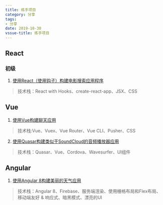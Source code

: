 ```yaml
---
title: 练手项目
category: 分享
tags: 
- 分享
date: 2019-10-30
vssue-title: 练手项目
---
```

## React
### 初级
1. [使用React（使用钩子）构建电影搜索应用程序](https://www.freecodecamp.org/news/how-to-build-a-movie-search-app-using-react-hooks-24eb72ddfaf7/)
> 技术栈：React with Hooks、create-react-app、JSX、CSS
## Vue
1. [使用Vue构建聊天应用](https://www.sitepoint.com/pusher-vue-real-time-chat-app/)
> 技术栈:Vue、Vuex、Vue Router、Vue CLI、Pusher、CSS
2. [使用Quasar构建类似于SoundCloud的音频播放器应用](https://www.learningsomethingnew.com/how-to-build-a-sound-cloud-like-audio-player-app-with-vue-js-quasar-and-wave-surfer)
> 技术栈：Quasar、Vue、Cordova、Wavesurfer、UI组件
## Angular
1. [使用Angular 8构建美丽的天气应用](https://medium.com/@hamedbaatour/build-a-real-world-beautiful-web-app-with-angular-6-a-to-z-ultimate-guide-2018-part-i-e121dd1d55e)
> 技术栈：Angular 8、Firebase、服务端渲染、使用栅格布局和Flex布局、移动端友好 & 响应式、暗黑模式、漂亮的UI